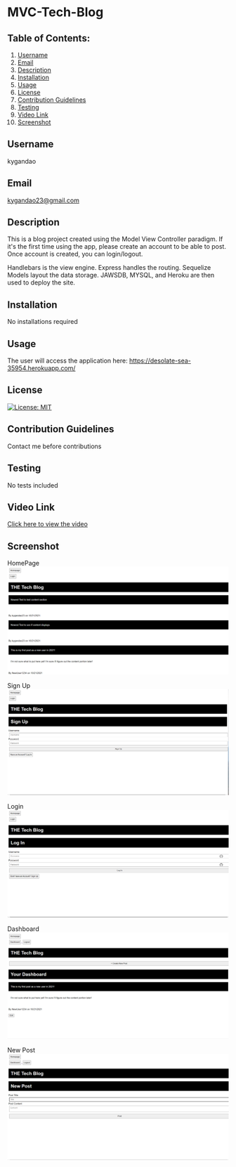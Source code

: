 # MVC-Tech-Blog

## Table of Contents:
  1. [Username](#username)
  2. [Email](#email)
  3. [Description](#description)
  4. [Installation](#installation)
  5. [Usage](#usage)
  6. [License](#license)
  7. [Contribution Guidelines](#contributing-guidelines)
  8. [Testing](#testing)
  9. [Video Link](#video-link)
  10. [Screenshot](#screenshot)

## Username
kygandao

## Email
kygandao23@gmail.com

## Description
This is a blog project created using the Model View Controller paradigm.
If it's the first time using the app, please create an account to be able to post.
Once account is created, you can login/logout.

Handlebars is the view engine.
Express handles the routing.
Sequelize Models layout the data storage.
JAWSDB, MYSQL, and Heroku are then used to deploy the site.

## Installation
No installations required

## Usage
The user will access the application here: https://desolate-sea-35954.herokuapp.com/

## License
[![License: MIT](https://img.shields.io/badge/License-MIT-yellow.svg)](https://opensource.org/licenses/MIT)

## Contribution Guidelines
Contact me before contributions

## Testing
No tests included

## Video Link
[Click here to view the video](https://drive.google.com/file/d/1ldjVtJdiUnQFuI5LXNHzitbTNpXLQkEi/view?usp=sharing)

## Screenshot
HomePage
![Screenshot](/images/home.png)

Sign Up
![Screenshot](/images/signup.png)

Login
![Screenshot](/images/login.png)

Dashboard
![Screenshot](/images/dashboard.png)

New Post
![Screenshot](/images/new-post.png)
